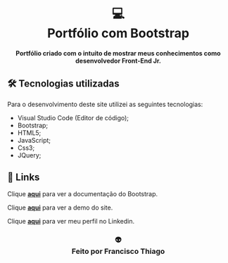 <h1 align="center">
💻<br>Portfólio com Bootstrap
</h1>

<h4 align="center">
Portfólio criado com o intuito de mostrar meus conhecimentos como desenvolvedor Front-End Jr.
</h4>

## 🛠 Tecnologias utilizadas
Para o desenvolvimento deste site utilizei as seguintes tecnologias:
- Visual Studio Code (Editor de código);
- Bootstrap;
- HTML5;
- JavaScript;
- Css3;
- JQuery;


## 🔗 Links
Clique **[aqui](https://getbootstrap.com/)** para ver a documentação do Bootstrap.

Clique **[aqui](https://thiagosennin1.github.io/template-com-bootstrap/)** para ver a demo do site.

Clique **[aqui](https://www.linkedin.com/in/francisco-thiago-61b5b0132/)** para ver meu perfil no Linkedin.



<h3 align="center">
👽<br> Feito por <strong>Francisco Thiago</strong>
</h3>
